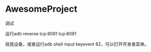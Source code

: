 # AwesomeProject

调试


运行adb reverse tcp:8081 tcp:8081

摇晃设备，或者运行adb shell input keyevent 82，可以打开开发者菜单。
